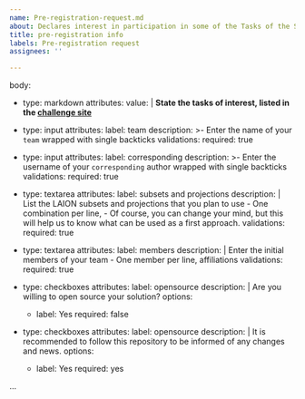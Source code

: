 ```yaml
---
name: Pre-registration-request.md
about: Declares interest in participation in some of the Tasks of the SISAP23 challenge.
title: pre-registration info
labels: Pre-registration request
assignees: ''

---
```


body:
- type: markdown
  attributes:
    value: |
      **State the tasks of interest, listed in the [challenge site](https://sisap-challenges.github.io/tasks/)**

- type: input
  attributes:
    label: team
    description: >-
      Enter the name of your `team` wrapped with single backticks
  validations:
    required: true

- type: input
  attributes:
    label: corresponding
    description: >-
      Enter the username of your `corresponding` author wrapped with single backticks
  validations:
    required: true

- type: textarea
  attributes:
    label: subsets and projections
    description: |
      List the LAION subsets and projections that you plan to use
      - One combination per line,
      - Of course, you can change your mind, but this will help us to know what can be used as a first approach.
  validations:
    required: true      

- type: textarea
  attributes:
    label: members
    description: |
      Enter the initial members of your team
      - One member per line, affiliations
  validations:
    required: true

- type: checkboxes
  attributes:
    label: opensource
    description: |
      Are you willing to open source your solution?
    options:
    - label: Yes
      required: false

- type: checkboxes
  attributes:
    label: opensource
    description: |
      It is recommended to follow this repository to be informed of any changes and news.
    options:
    - label: Yes
      required: yes

...
